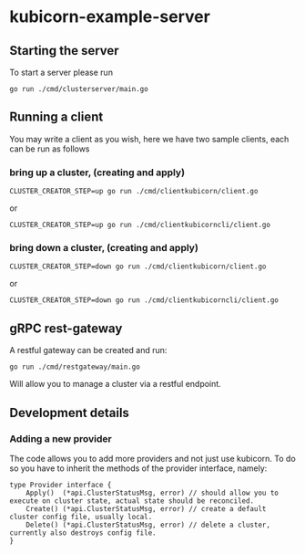 # kubicorn-example-server


## Starting the server
To start a server please run

```sbtshell
go run ./cmd/clusterserver/main.go
```


## Running a client
You may write a client as you wish, here we have two sample clients, each can be run as follows

### bring up a cluster, (creating and apply)
```sbtshell
CLUSTER_CREATOR_STEP=up go run ./cmd/clientkubicorn/client.go
```
or

```sbtshell
CLUSTER_CREATOR_STEP=up go run ./cmd/clientkubicorncli/client.go

```

### bring down a cluster, (creating and apply)
```sbtshell
CLUSTER_CREATOR_STEP=down go run ./cmd/clientkubicorn/client.go
```
or

```sbtshell
CLUSTER_CREATOR_STEP=down go run ./cmd/clientkubicorncli/client.go

```


## gRPC rest-gateway
A restful gateway can be created and run:
```sbtshell
go run ./cmd/restgateway/main.go
```

Will allow you to manage a cluster via a restful endpoint.


## Development details


### Adding a new provider
The code allows you to add more providers and not just use kubicorn. To do so you have to inherit the methods of the 
provider interface, namely:

```sbtshell
type Provider interface {
	Apply()  (*api.ClusterStatusMsg, error) // should allow you to execute on cluster state, actual state should be reconciled.
	Create() (*api.ClusterStatusMsg, error) // create a default cluster config file, usually local.
	Delete() (*api.ClusterStatusMsg, error) // delete a cluster, currently also destroys config file. 
}
```

